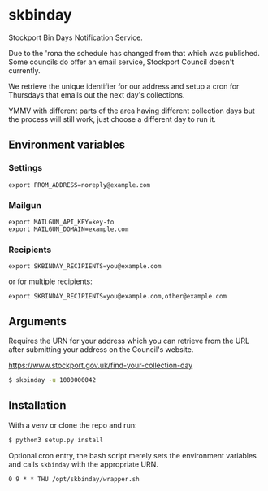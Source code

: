 # skbinday

Stockport Bin Days Notification Service.

Due to the 'rona the schedule has changed from that which was published. Some councils do offer an email service, Stockport Council doesn't currently. 

We retrieve the unique identifier for our address and setup a cron for Thursdays that emails out the next day's collections. 

YMMV with different parts of the area having different collection days but the process will still work, just choose a different day to run it.

## Environment variables

### Settings

```
export FROM_ADDRESS=noreply@example.com
```

### Mailgun

```
export MAILGUN_API_KEY=key-fo
export MAILGUN_DOMAIN=example.com
```

### Recipients

```
export SKBINDAY_RECIPIENTS=you@example.com
```

or for multiple recipients:

```
export SKBINDAY_RECIPIENTS=you@example.com,other@example.com
```

## Arguments

Requires the URN for your address which you can retrieve from the URL after submitting your address on the Council's website.

https://www.stockport.gov.uk/find-your-collection-day

```bash
$ skbinday -u 1000000042
```

## Installation

With a venv or clone the repo and run:

```bash
$ python3 setup.py install
```

Optional cron entry, the bash script merely sets the environment variables and calls `skbinday` with the appropriate URN.

```
0 9 * * THU /opt/skbinday/wrapper.sh
```
